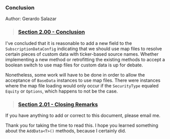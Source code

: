 ### Conclusion
Author: Gerardo Salazar

> ### [Section 2.00 - Conclusion](#2.00)

I've concluded that it is reasonable to add a new field to the `SubscriptionDataConfig` indicating that we should use 
map files to resolve certain pieces of custom data with ticker-based source names. Whether implementing a new method or retrofitting
the existing methods to accept a boolean switch to use map files for custom data is up for debate.

Nonetheless, some work will have to be done in order to allow the acceptance of `BaseData` instances to use map files. There were instances where the
map file loading would only occur if the `SecurityType` equaled `Equity` or `Options`, which happens to not be the case.

> ### [Section 2.01 - Closing Remarks](#2.01)

If you have anything to add or correct to this document, please email me.

Thank you for taking the time to read this. I hope you learned something about the `AddData<T>()` methods,
because I certainly did.
